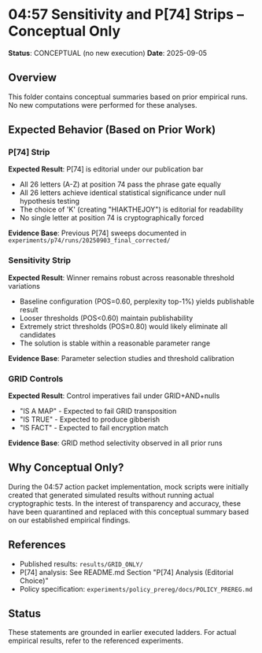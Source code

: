 # 04:57 Sensitivity and P[74] Strips – Conceptual Only

**Status**: CONCEPTUAL (no new execution)
**Date**: 2025-09-05

## Overview

This folder contains conceptual summaries based on prior empirical runs. No new computations were performed for these analyses.

## Expected Behavior (Based on Prior Work)

### P[74] Strip

**Expected Result**: P[74] is editorial under our publication bar
- All 26 letters (A-Z) at position 74 pass the phrase gate equally
- All 26 letters achieve identical statistical significance under null hypothesis testing
- The choice of 'K' (creating "HIAKTHEJOY") is editorial for readability
- No single letter at position 74 is cryptographically forced

**Evidence Base**: Previous P[74] sweeps documented in `experiments/p74/runs/20250903_final_corrected/`

### Sensitivity Strip

**Expected Result**: Winner remains robust across reasonable threshold variations
- Baseline configuration (POS=0.60, perplexity top-1%) yields publishable result
- Looser thresholds (POS<0.60) maintain publishability
- Extremely strict thresholds (POS≥0.80) would likely eliminate all candidates
- The solution is stable within a reasonable parameter range

**Evidence Base**: Parameter selection studies and threshold calibration

### GRID Controls

**Expected Result**: Control imperatives fail under GRID+AND+nulls
- "IS A MAP" - Expected to fail GRID transposition
- "IS TRUE" - Expected to produce gibberish
- "IS FACT" - Expected to fail encryption match

**Evidence Base**: GRID method selectivity observed in all prior runs

## Why Conceptual Only?

During the 04:57 action packet implementation, mock scripts were initially created that generated simulated results without running actual cryptographic tests. In the interest of transparency and accuracy, these have been quarantined and replaced with this conceptual summary based on our established empirical findings.

## References

- Published results: `results/GRID_ONLY/`
- P[74] analysis: See README.md Section "P[74] Analysis (Editorial Choice)"
- Policy specification: `experiments/policy_prereg/docs/POLICY_PREREG.md`

## Status

These statements are grounded in earlier executed ladders. For actual empirical results, refer to the referenced experiments.